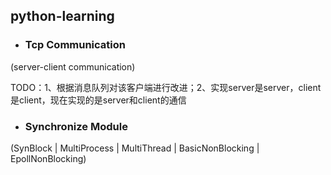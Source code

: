 ## python-learning

- ### Tcp Communication
(server-client communication)

TODO：1、根据消息队列对该客户端进行改进；2、实现server是server，client是client，现在实现的是server和client的通信

- ### Synchronize Module
(SynBlock | MultiProcess | MultiThread | BasicNonBlocking | EpollNonBlocking)
